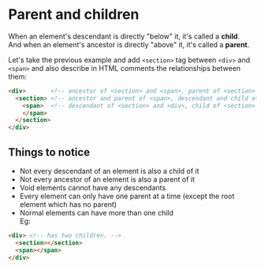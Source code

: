 
# Parent and children

When an element's descendant is directly "below" it, it's called a **child**.  
And when an element's ancestor is directly "above" it, it's called a **parent**.

Let's take the previous example and add `<section>` tag between `<div>` and `<span>`
and also describe in HTML comments the relationships between them:
```html
<div>       <!-- ancestor of <section> and <span>, parent of <section> -->
  <section> <!-- ancestor and parent of <span>, descendant and child of <div> -->
    <span>  <!-- descendant of <section> and <div>, child of <section> -->
    </span>
  </section>
</div>
```

## Things to notice

* Not every descendant of an element is also a child of it
* Not every ancestor of an element is also a parent of it
* Void elements cannot have any descendants
* Every element can only have one parent at a time (except the root element which has no parent)
* Normal elements can have more than one child  
Eg: 
```html
<div> <!-- has two children. -->
  <section></section>
  <span></span>
</div>
```

